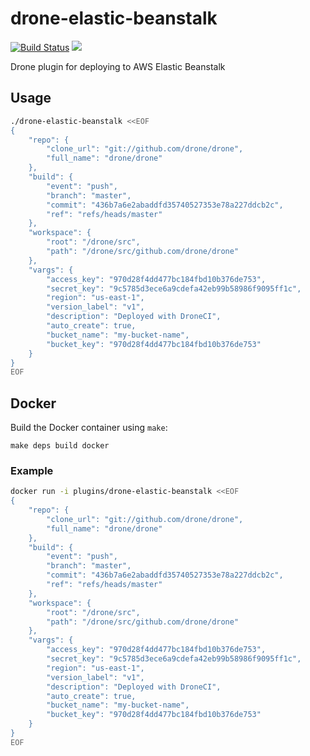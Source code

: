 # drone-elastic-beanstalk

[![Build Status](http://beta.drone.io/api/badges/drone-plugins/drone-elastic-beanstalk/status.svg)](http://beta.drone.io/drone-plugins/drone-elastic-beanstalk)
[![](https://badge.imagelayers.io/plugins/drone-elastic-beanstalk:latest.svg)](https://imagelayers.io/?images=plugins/drone-elastic-beanstalk:latest 'Get your own badge on imagelayers.io')

Drone plugin for deploying to AWS Elastic Beanstalk

## Usage

```sh
./drone-elastic-beanstalk <<EOF
{
    "repo": {
        "clone_url": "git://github.com/drone/drone",
        "full_name": "drone/drone"
    },
    "build": {
        "event": "push",
        "branch": "master",
        "commit": "436b7a6e2abaddfd35740527353e78a227ddcb2c",
        "ref": "refs/heads/master"
    },
    "workspace": {
        "root": "/drone/src",
        "path": "/drone/src/github.com/drone/drone"
    },
    "vargs": {
        "access_key": "970d28f4dd477bc184fbd10b376de753",
        "secret_key": "9c5785d3ece6a9cdefa42eb99b58986f9095ff1c",
        "region": "us-east-1",
        "version_label": "v1",
        "description": "Deployed with DroneCI",
        "auto_create": true,
        "bucket_name": "my-bucket-name",
        "bucket_key": "970d28f4dd477bc184fbd10b376de753"
    }
}
EOF
```

## Docker

Build the Docker container using `make`:

```
make deps build docker
```

### Example

```sh
docker run -i plugins/drone-elastic-beanstalk <<EOF
{
    "repo": {
        "clone_url": "git://github.com/drone/drone",
        "full_name": "drone/drone"
    },
    "build": {
        "event": "push",
        "branch": "master",
        "commit": "436b7a6e2abaddfd35740527353e78a227ddcb2c",
        "ref": "refs/heads/master"
    },
    "workspace": {
        "root": "/drone/src",
        "path": "/drone/src/github.com/drone/drone"
    },
    "vargs": {
        "access_key": "970d28f4dd477bc184fbd10b376de753",
        "secret_key": "9c5785d3ece6a9cdefa42eb99b58986f9095ff1c",
        "region": "us-east-1",
        "version_label": "v1",
        "description": "Deployed with DroneCI",
        "auto_create": true,
        "bucket_name": "my-bucket-name",
        "bucket_key": "970d28f4dd477bc184fbd10b376de753"
    }
}
EOF
```
